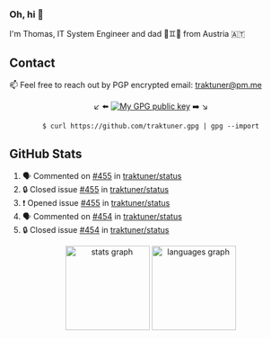 ### Oh, hi 👋

I'm Thomas, IT System Engineer and dad 👶♊️👶 from Austria 🇦🇹

<!--
**traktuner/traktuner** is a ✨ _special_ ✨ repository because its `README.md` (this file) appears on your GitHub profile.

Here are some ideas to get you started:

- 🔭 I’m currently working on ...
- 🌱 I’m currently learning ...
- 👯 I’m looking to collaborate on ...
- 🤔 I’m looking for help with ...
- 💬 Ask me about ...
- 📫 How to reach me: ...
- 😄 Pronouns: ...
- ⚡ Fun fact: ...
-->

## Contact
📫 Feel free to reach out by PGP encrypted email:
traktuner@pm.me

<div align="center" markdown="1">

↙️ ⬅️ [![My GPG public key](https://img.shields.io/badge/PGP%20public%20key-6D4AFF?style=for-the-badge)](https://github.com/traktuner.gpg) ➡️ ↘️

```shell
$ curl https://github.com/traktuner.gpg | gpg --import
```

</div>

## GitHub Stats
<!--START_SECTION:activity-->
1. 🗣 Commented on [#455](https://github.com/traktuner/status/issues/455#issuecomment-2423076715) in [traktuner/status](https://github.com/traktuner/status)
2. 🔒 Closed issue [#455](https://github.com/traktuner/status/issues/455) in [traktuner/status](https://github.com/traktuner/status)
3. ❗ Opened issue [#455](https://github.com/traktuner/status/issues/455) in [traktuner/status](https://github.com/traktuner/status)
4. 🗣 Commented on [#454](https://github.com/traktuner/status/issues/454#issuecomment-2423047575) in [traktuner/status](https://github.com/traktuner/status)
5. 🔒 Closed issue [#454](https://github.com/traktuner/status/issues/454) in [traktuner/status](https://github.com/traktuner/status)
<!--END_SECTION:activity-->

<div align="center">
  <img src="https://github-readme-stats.vercel.app/api?username=traktuner&hide_title=false&hide_rank=false&show_icons=true&include_all_commits=true&count_private=true&disable_animations=false&theme=dracula&locale=en&hide_border=false&order=1" height="150" alt="stats graph"  />
  <img src="https://github-readme-stats.vercel.app/api/top-langs?username=traktuner&locale=en&hide_title=false&layout=compact&card_width=320&langs_count=5&theme=dracula&hide_border=false&order=2" height="150" alt="languages graph"  />
</div>

